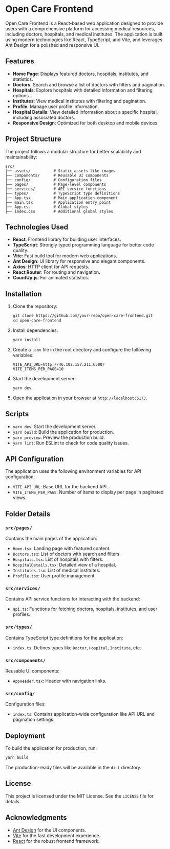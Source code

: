 # Open Care Frontend

Open Care Frontend is a React-based web application designed to provide users with a comprehensive platform for accessing medical resources, including doctors, hospitals, and medical institutes. The application is built using modern technologies like React, TypeScript, and Vite, and leverages Ant Design for a polished and responsive UI.

## Features

- **Home Page**: Displays featured doctors, hospitals, institutes, and statistics.
- **Doctors**: Search and browse a list of doctors with filters and pagination.
- **Hospitals**: Explore hospitals with detailed information and filtering options.
- **Institutes**: View medical institutes with filtering and pagination.
- **Profile**: Manage user profile information.
- **Hospital Details**: View detailed information about a specific hospital, including associated doctors.
- **Responsive Design**: Optimized for both desktop and mobile devices.

## Project Structure

The project follows a modular structure for better scalability and maintainability:

```
src/
├── assets/          # Static assets like images
├── components/      # Reusable UI components
├── config/          # Configuration files
├── pages/           # Page-level components
├── services/        # API service functions
├── types/           # TypeScript type definitions
├── App.tsx          # Main application component
├── main.tsx         # Application entry point
├── App.css          # Global styles
├── index.css        # Additional global styles
```

## Technologies Used

- **React**: Frontend library for building user interfaces.
- **TypeScript**: Strongly typed programming language for better code quality.
- **Vite**: Fast build tool for modern web applications.
- **Ant Design**: UI library for responsive and elegant components.
- **Axios**: HTTP client for API requests.
- **React Router**: For routing and navigation.
- **CountUp.js**: For animated statistics.

## Installation

1. Clone the repository:

   ```bash
   git clone https://github.com/your-repo/open-care-frontend.git
   cd open-care-frontend
   ```

2. Install dependencies:

   ```bash
   yarn install
   ```

3. Create a `.env` file in the root directory and configure the following variables:

   ```properties
   VITE_API_URL=http://46.102.157.211:6500/
   VITE_ITEMS_PER_PAGE=10
   ```

4. Start the development server:

   ```bash
   yarn dev
   ```

5. Open the application in your browser at `http://localhost:5173`.

## Scripts

- `yarn dev`: Start the development server.
- `yarn build`: Build the application for production.
- `yarn preview`: Preview the production build.
- `yarn lint`: Run ESLint to check for code quality issues.

## API Configuration

The application uses the following environment variables for API configuration:

- `VITE_API_URL`: Base URL for the backend API.
- `VITE_ITEMS_PER_PAGE`: Number of items to display per page in paginated views.

## Folder Details

### `src/pages/`

Contains the main pages of the application:

- `Home.tsx`: Landing page with featured content.
- `Doctors.tsx`: List of doctors with search and filters.
- `Hospitals.tsx`: List of hospitals with filters.
- `HospitalDetails.tsx`: Detailed view of a hospital.
- `Institutes.tsx`: List of medical institutes.
- `Profile.tsx`: User profile management.

### `src/services/`

Contains API service functions for interacting with the backend:

- `api.ts`: Functions for fetching doctors, hospitals, institutes, and user profiles.

### `src/types/`

Contains TypeScript type definitions for the application:

- `index.ts`: Defines types like `Doctor`, `Hospital`, `Institute`, etc.

### `src/components/`

Reusable UI components:

- `AppHeader.tsx`: Header with navigation links.

### `src/config/`

Configuration files:

- `index.ts`: Contains application-wide configuration like API URL and pagination settings.

## Deployment

To build the application for production, run:

```bash
yarn build
```

The production-ready files will be available in the `dist` directory.

## License

This project is licensed under the MIT License. See the `LICENSE` file for details.

## Acknowledgments

- [Ant Design](https://ant.design/) for the UI components.
- [Vite](https://vitejs.dev/) for the fast development experience.
- [React](https://reactjs.org/) for the robust frontend framework.
